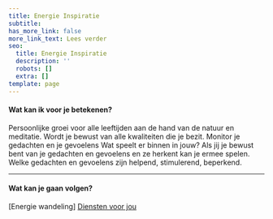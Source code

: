 ```yaml
---
title: Energie Inspiratie
subtitle: 
has_more_link: false
more_link_text: Lees verder
seo:
  title: Energie Inspiratie
  description: ''
  robots: []
  extra: []
template: page
---
```

#### Wat kan ik voor je betekenen?
Persoonlijke groei voor alle leeftijden aan de hand van de natuur en meditatie. Wordt je bewust van alle kwaliteiten die je bezit. Monitor je gedachten en je gevoelens Wat speelt er binnen in jouw? Als jij je bewust bent van je gedachten en gevoelens en ze herkent kan je ermee spelen. Welke gedachten en gevoelens zijn helpend, stimulerend, beperkend.

---
#### Wat kan je gaan volgen?

[Energie wandeling]
[Diensten voor jou](/diensten-voor-jou)
